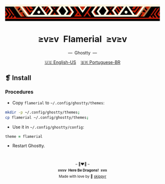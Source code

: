 <p align="center">
  <img alt="" src="../../assets/ornament.png" width="1020" />
</p>
<h1 align="center">≥v≥v&ensp;Flamerial&ensp;≥v≥v</h1>
<p align="center">—&ensp;Ghostty&ensp;—</p>
<p align="center">
  <span><a href="https://github.com/skippyr/flamerial/blob/master/ports/ghostty/README.md">🇺🇸 English-US</a></span>
  &ensp;
  <span><a href="https://github.com/skippyr/flamerial/blob/master/ports/ghostty/README_pt-BR.md">🇧🇷 Portuguese-BR</a></span>
</p>

## ❡ Install
### Procedures
- Copy `flamerial` to `~/.config/ghostty/themes`:

```zsh
mkdir -p ~/.config/ghostty/themes;
cp flamerial ~/.config/ghostty/themes;
```

- Use it in `~/.config/ghostty/config`:

```zsh
theme = flamerial
```

- Restart Ghostty.

&ensp;
<p align="center"><sup>– 🐉❤️‍🔥 –</br><strong>≥v≥v&ensp;Here Be Dragons!&ensp;≥v≥</strong><br/>Made with love by 🍒 <a href="https://github.com/skippyr">skippyr</a></sup></p>
